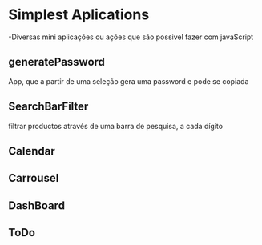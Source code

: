# Simplest Aplications

-Diversas mini aplicações ou ações que são possivel fazer com javaScript

## generatePassword

App, que a partir de uma seleção gera uma password e pode se copiada

## SearchBarFilter

filtrar productos através de uma barra de pesquisa, a cada dígito

## Calendar

## Carrousel

## DashBoard

## ToDo
